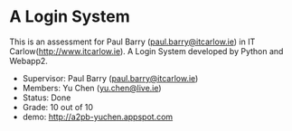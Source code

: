 # A Login System
This is an assessment for Paul Barry (paul.barry@itcarlow.ie) in IT Carlow(http://www.itcarlow.ie). A Login System developed by Python and Webapp2.

- Supervisor: Paul Barry (paul.barry@itcarlow.ie)
- Members: Yu Chen (yu.chen@live.ie)
- Status: Done
- Grade: 10 out of 10
- demo: http://a2pb-yuchen.appspot.com
